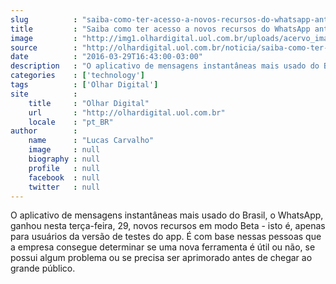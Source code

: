 ```yaml
---
slug          : "saiba-como-ter-acesso-a-novos-recursos-do-whatsapp-antes-de-todo-mundo"
title         : "Saiba como ter acesso a novos recursos do WhatsApp antes de todo mundo"
image         : "http://img1.olhardigital.uol.com.br/uploads/acervo_imagens/2016/03/20160329163729_660_420.jpg"
source        : "http://olhardigital.uol.com.br/noticia/saiba-como-ter-acesso-a-novos-recursos-do-whatsapp-antes-de-todo-mundo/56686"
date          : "2016-03-29T16:43:00-03:00"
description   : "O aplicativo de mensagens instantâneas mais usado do Brasil, o WhatsApp, ganhou nesta terça-feira, 29, novos recursos em modo Beta - isto é, apenas para usuários da versão de testes do app. É com base nessas pessoas que a empresa consegue determinar se uma nova ferramenta é útil ou não, se possui algum problema ou se precisa ser aprimorado antes de chegar ao grande público."
categories    : ['technology']
tags          : ['Olhar Digital']
site          :
    title     : "Olhar Digital"
    url       : "http://olhardigital.uol.com.br"
    locale    : "pt_BR"
author        :
    name      : "Lucas Carvalho"
    image     : null
    biography : null
    profile   : null
    facebook  : null
    twitter   : null
---
```


O aplicativo de mensagens instantâneas mais usado do Brasil, o WhatsApp, ganhou nesta terça-feira, 29, novos recursos em modo Beta - isto é, apenas para usuários da versão de testes do app. É com base nessas pessoas que a empresa consegue determinar se uma nova ferramenta é útil ou não, se possui algum problema ou se precisa ser aprimorado antes de chegar ao grande público.

